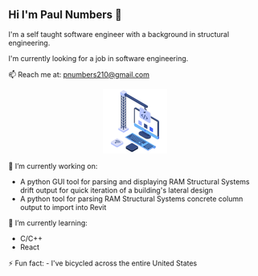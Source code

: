 ## Hi I'm Paul Numbers 👋

I'm a self taught software engineer with a background in structural engineering.

I'm currently looking for a job in software engineering.

📫 Reach me at: pnumbers210@gmail.com


<div style="text-align:center">
    <img src="assests/crane_building_computer_2.png" />
</div>

<!-- 

![Crane building computer](/assests/crane_building_computer.png) -->

<!--
**pnumbers/pnumbers** is a ✨ _special_ ✨ repository because its `README.md` (this file) appears on your GitHub profile.
-->

🔭 I’m currently working on:
- A python GUI tool for parsing and displaying RAM Structural Systems drift output for quick iteration of a building's lateral design
- A python tool for parsing RAM Structural Systems concrete column output to import into Revit

🌱 I’m currently learning: 
- C/C++
- React

⚡ Fun fact:
    - I've bicycled across the entire United States
<!-- - 😄 Pronouns: ... -->
<!-- - 💬 Ask me about ... -->
<!-- - 👯 I’m looking to collaborate on ... -->
<!-- - 🤔 I’m looking for help with ... -->
